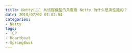 ```yaml
---
title: Netty(二) 从线程模型的角度看 Netty 为什么是高性能的？
date: 2018/07/02 01:02:54       
categories: 
- Netty
tags: 
- TCP
- Heartbeat
- SpringBoot
---
```



